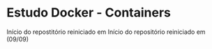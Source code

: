 # Estudo Docker - Containers
Início do repostitório reiniciado em 
Início do repositório reiniciado em (09/09)
